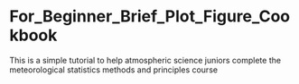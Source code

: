 # For_Beginner_Brief_Plot_Figure_Cookbook
 This is a simple tutorial to help atmospheric science juniors complete the meteorological statistics methods and principles course

